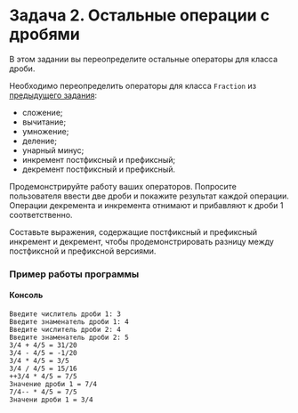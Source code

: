 # Задача 2. Остальные операции с дробями
В этом задании вы переопределите остальные операторы для класса дроби.

Необходимо переопределить операторы для класса `Fraction` из [предыдущего задания](../01):
- сложение;
- вычитание;
- умножение;
- деление;
- унарный минус;
- инкремент постфиксный и префиксный;
- декремент постфиксный и префиксный.

Продемонстрируйте работу ваших операторов. Попросите пользователя ввести две дроби и покажите результат каждой операции. Операции декремента и инкремента отнимают и прибавляют к дроби 1 соответственно.

Составьте выражения, содержащие постфиксный и префиксный инкремент и декремент, чтобы продемонстрировать разницу между постфиксной и префиксной версиями.

### Пример работы программы
#### Консоль
```
Введите числитель дроби 1: 3
Введите знаменатель дроби 1: 4
Введите числитель дроби 2: 4
Введите знаменатель дроби 2: 5
3/4 + 4/5 = 31/20
3/4 - 4/5 = -1/20
3/4 * 4/5 = 3/5
3/4 / 4/5 = 15/16
++3/4 * 4/5 = 7/5
Значение дроби 1 = 7/4
7/4-- * 4/5 = 7/5
Значени дроби 1 = 3/4
```
